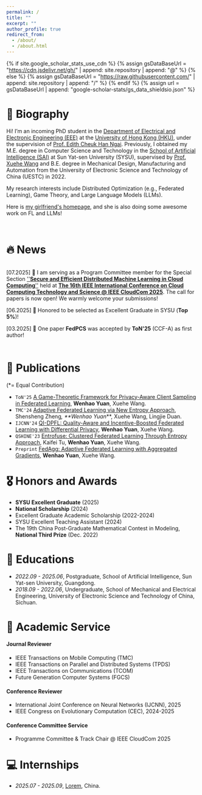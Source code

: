 ```yaml
---
permalink: /
title: ""
excerpt: ""
author_profile: true
redirect_from: 
  - /about/
  - /about.html
---
```


{% if site.google_scholar_stats_use_cdn %}
{% assign gsDataBaseUrl = "https://cdn.jsdelivr.net/gh/" | append: site.repository | append: "@" %}
{% else %}
{% assign gsDataBaseUrl = "https://raw.githubusercontent.com/" | append: site.repository | append: "/" %}
{% endif %}
{% assign url = gsDataBaseUrl | append: "google-scholar-stats/gs_data_shieldsio.json" %}

<span class='anchor' id='about-me'></span>

# 🍾 Biography
Hi! I’m an incoming PhD student in the [Department of Electrical and Electronic Engineering (EEE)](https://www.eee.hku.hk/) at the [University of Hong Kong (HKU)](https://www.hku.hk/), under the supervision of [Prof. Edith Cheuk Han Ngai](https://www.eee.hku.hk/people/echngai/). Previously, I obtained my M.E. degree in Computer Science and Technology in the [School of Artificial Intelligence (SAI)](https://sai.sysu.edu.cn/) at Sun Yat-sen University (SYSU), supervised by [Prof. Xuehe Wang](https://sai.sysu.edu.cn/teacher/234) and B.E. degree in Mechanical Design, Manufacturing and Automation from the University of Electronic Science and Technology of China (UESTC) in 2022.

My research interests include Distributed Optimization (e.g., Federated Learning), Game Theory, and Large Language Models (LLMs). 

Here is [my girlfriend's homepage](https://cc-lynn.github.io/ChenchenLin.github.io/), and she is also doing some awesome work on FL and LLMs!

<br>

# 🔥 News
<div id="news" class="w3-container w3-margin-top-2 w3-cursive">
	  <div style="height:200px; width:100%; overflow:auto;">
            <p>[07.2025] 🎉 I am serving as a Program Committee member for the Special Section <a href="http://www.cloudcom2025.org/secure-ml-workshop" target="_blank">''<strong>Secure and Efficient Distributed Machine Learning in Cloud Computing</strong>''</a> held at <a href="http://www.cloudcom2025.org/index" target="_blank"><strong>The 16th IEEE International Conference on Cloud Computing Technology and Science @ IEEE CloudCom 2025</strong></a>. The call for papers is now open! We warmly welcome your submissions!</p>
	    <p>[06.2025] 🎉 Honored to be selected as Excellent Graduate in SYSU (<strong>Top 5%</strong>)!</p>
	    <p>[03.2025] 🎉 One paper <strong>FedPCS</strong> was accepted by <strong>ToN'25</strong> (CCF-A) as first author!</p>
	    <p>[05.2024] 🎉 One paper <strong>FedEnt</strong> was accepted by <strong>TMC'24</strong> (CCF-A) as co-first author!</p>
	    <p>[03.2024] 🎉 One paper <strong>QI-DPFL</strong> was accepted by <strong>IJCNN'24 Oral</strong> as first author! See you in Yokohama!</p>
	    <p>[10.2023] 🎉 One paper was accepted by <strong>QSHINE'23</strong> and received <strong>Best Papar Award</strong>! See you in Shenzhen!</p>
	  </div>
	</div>
<br>

# 📝 Publications 
(*= Equal Contribution)

- <code class="badge">ToN'25</code> [A Game-Theoretic Framework for Privacy-Aware Client Sampling in Federated Learning](https://ieeexplore.ieee.org/document/10960763), **Wenhao Yuan**, Xuehe Wang.
- <code class="badge">TMC'24</code> [Adaptive Federated Learning via New Entropy Approach](https://ieeexplore.ieee.org/abstract/document/10531669), Shensheng Zheng<sup>*</sup>, **Wenhao Yuan<sup>*</sup>**, Xuehe Wang, Lingjie Duan.
- <code class="badge">IJCNN'24</code> [QI-DPFL: Quality-Aware and Incentive-Boosted Federated Learning with Differential Privacy](https://ieeexplore.ieee.org/abstract/document/10651264), **Wenhao Yuan**, Xuehe Wang.
- <code class="badge">QSHINE'23</code> [Entrofuse: Clustered Federated Learning Through Entropy Approach](https://link.springer.com/chapter/10.1007/978-3-031-65123-6_6), Kaifei Tu, **Wenhao Yuan**, Xuehe Wang.
- <code class="badge">Preprint</code> [FedAgg: Adaptive Federated Learning with Aggregated Gradients](https://arxiv.org/abs/2303.15799), **Wenhao Yuan**, Xuehe Wang.

<span class='anchor' id='honors-and-awards'></span>

# 🎖 Honors and Awards
- **SYSU Excellent Graduate** (2025) 
- **National Scholarship** (2024) 
- Excellent Graduate Academic Scholarship (2022-2024)
- SYSU Excellent Teaching Assistant (2024)
- The 19th China Post-Graduate Mathematical Contest in Modeling, **National Third Prize** (Dec. 2022)


# 📖 Educations
- *2022.09 - 2025.06*, Postgraduate, School of Artificial Intelligence, Sun Yat-sen University, Guangdong. 
- *2018.09 - 2022.06*, Undergraduate, School of Mechanical and Electrical Engineering, University of Electronic Science and Technology of China, Sichuan. 

<span class='anchor' id='academic-services'></span>

# 💁 Academic Service
#### Journal Reviewer
- IEEE Transactions on Mobile Computing (TMC)
- IEEE Transactions on Parallel and Distributed Systems (TPDS)
- IEEE Transactions on Communications (TCOM)
- Future Generation Computer Systems (FGCS)

#### Conference Reviewer
- International Joint Conference on Neural Networks (IJCNN), 2025
- IEEE Congress on Evolutionary Computation (CEC), 2024-2025

#### Conference Committee Service
- Programme Committee & Track Chair @ IEEE CloudCom 2025 

<span class='anchor' id='internships'></span>

# 💻 Internships 
- *2025.07 - 2025.09*, [Lorem](https://github.com/), China.
